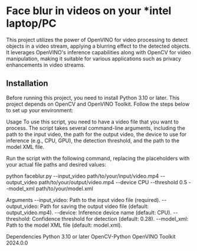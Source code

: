 # Face blur in videos on your *intel laptop/PC

This project utilizes the power of OpenVINO for video processing to detect objects in a video stream, applying a blurring effect to the detected objects. It leverages OpenVINO's inference capabilities along with OpenCV for video manipulation, making it suitable for various applications such as privacy enhancements in video streams.

## Installation

Before running this project, you need to install Python 3.10 or later. This project depends on OpenCV and OpenVINO Toolkit. Follow the steps below to set up your environment:


Usage
To use this script, you need to have a video file that you want to process. The script takes several command-line arguments, including the path to the input video, the path for the output video, the device to use for inference (e.g., CPU, GPU), the detection threshold, and the path to the model XML file.

Run the script with the following command, replacing the placeholders with your actual file paths and desired values:


python faceblur.py --input_video path/to/your/input/video.mp4 --output_video path/to/your/output/video.mp4 --device CPU --threshold 0.5 --model_xml path/to/your/model.xml

Arguments
--input_video: Path to the input video file (required).
--output_video: Path for saving the output video file (default: output_video.mp4).
--device: Inference device name (default: CPU).
--threshold: Confidence threshold for detection (default: 0.28).
--model_xml: Path to the model XML file (default: model.xml).

Dependencies
Python 3.10 or later
OpenCV-Python
OpenVINO Toolkit 2024.0.0

